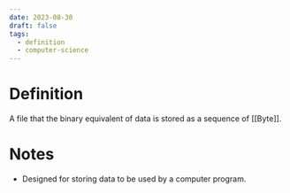 ```yaml
---
date: 2023-08-30
draft: false
tags:
  - definition
  - computer-science
---
```

# Definition

A file that the binary equivalent of data is stored as a sequence of [[Byte]].

# Notes

- Designed for storing data to be used by a computer program.